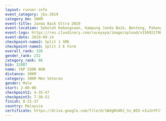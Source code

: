 ```yaml
---
layout: runner-info 
event_category: jbu-2019 
category_km: 30KM 
event-title: Janda Baik Ultra 2019 
event-location: Sekolah Kebangsaan, Kampung Janda Baik, Bentong, Pahang, Malaysia 
event-logo: https://res.cloudinary.com/raceyaya/image/upload/v1569217009/logo/janda-baik_vch1pc.jpg 
event-date: 2019-09-14 
checkpoint-name2: Split 1 SMK 
checkpoint-name3: Split 2 E Farm 
overall_rank: 326
gender_rank: 232
category_rank: 86
bib: 32087
name: YAP SOON BUN
distance: 30KM
category: 30KM Men Veteran
gender: Male
start: 2-00-00
checkpoint2: 4-35-47
checkpoint3: 7-38-51
finish: 8-31-37
country: Malaysia
certificate: https://drive.google.com/file/d/1WdgNtARJ_hs_WIU-xIuJnYFJtlLusTsD/view?usp=sharing
---
```

